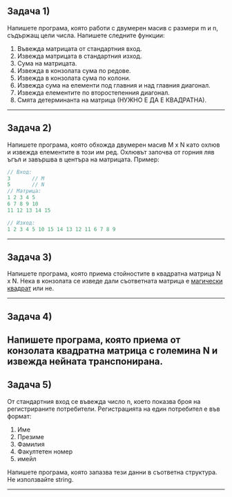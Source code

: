 ## Задача 1)
Напишете програма, която работи с двумерен масив с размери m и n, съдържащ цели числа. Напишете следните функции:
1. Въвежда матрицата от стандартния вход.
2. Извежда матрицата в стандартния изход.
3. Сума на матрицата.
4. Извежда в конзолата сума по редове.
5. Извежда в конзолата сума по колони.
6. Извежда сума на елементи под главния и над главния диагонал.
7. Извежда елементите по второстепенния диагонал.
8. Смята детерминанта на матрица (НУЖНО Е ДА Е КВАДРАТНА).
---

## Задача 2)
Напишете програма, която обхожда двумерен масив M x N като охлюв и извежда елементите в този им ред. Охлювът започва от горния ляв ъгъл и завършва в центъра на матрицата. Пример:

``` c++
// Вход:
3       // M
5       // N
// Матрица:
1 2 3 4 5
6 7 8 9 10
11 12 13 14 15

// Изход:
1 2 3 4 5 10 15 14 13 12 11 6 7 8 9
```
---

## Задача 3)
Напишете програма, която приема стойностите в квадратна матрица N x N. Нека в конзолата се изведе дали съответната матрица е [магически квадрат](https://bg.wikipedia.org/wiki/Магически_квадрат) или не.

---

## Задача 4)
Напишете програма, която приема от конзолата квадратна матрица с големина N и извежда нейната транспонирана.
---

## Задача 5)
От стандартния вход се въвежда число n, което показва броя на регистрираните потребители. Регистрацията на един потребител е във формат:
1. Име
2. Презиме
3. Фамилия
4. Факултетен номер
5. имейл

Напишете програма, която запазва тези данни в съответна структура. Не използвайте string.

---